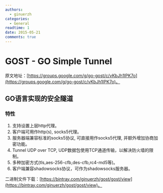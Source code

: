 ```yaml
---
authors:
  - ginuerzh
categories:
  - General
readtime: 1
date: 2015-05-21
comments: true
---
```


# GOST - GO Simple Tunnel

原文地址：[https://groups.google.com/g/go-gost/c/vKbJh1IPK7o](https://groups.google.com/g/go-gost/c/vKbJh1IPK7o)。

<!-- more -->

## GO语言实现的安全隧道

### 特性

1. 支持设置上层http代理。
2. 客户端可用作http(s), socks5代理。
3. 服务器端兼容标准的socks5协议, 可直接用作socks5代理, 并额外增加协商加密功能。
4. Tunnel UDP over TCP, UDP数据包使用TCP通道传输，以解决防火墙的限制。
5. 多种加密方式(tls,aes-256-cfb,des-cfb,rc4-md5等)。
6. 客户端兼容shadowsocks协议，可作为shadowsocks服务器。

二进制文件下载：[https://bintray.com/ginuerzh/gost/gost/view](https://bintray.com/ginuerzh/gost/gost/view)。
